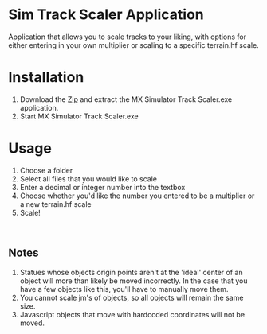 # Sim Track Scaler Application
Application that allows you to scale tracks to your liking, with options for either entering in your own multiplier or scaling to a specific terrain.hf scale.

# Installation
1. Download the [Zip](https://github.com/jhubbard778/sim-track-scaler-app/archive/refs/heads/main.zip) and extract the MX Simulator Track Scaler.exe application.
2. Start MX Simulator Track Scaler.exe

# Usage
1. Choose a folder
2. Select all files that you would like to scale
3. Enter a decimal or integer number into the textbox
4. Choose whether you'd like the number you entered to be a multiplier or a new terrain.hf scale
5. Scale!

<br>

## Notes
1. Statues whose objects origin points aren't at the 'ideal' center of an object will more than likely be moved incorrectly.  In the case that you have a few objects like this, you'll have to manually move them.
2. You cannot scale jm's of objects, so all objects will remain the same size.
3. Javascript objects that move with hardcoded coordinates will not be moved.
